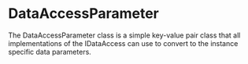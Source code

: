 # DataAccessParameter

The DataAccessParameter class is a simple key-value pair class that all implementations of the IDataAccess can use to convert to the instance specific data parameters.